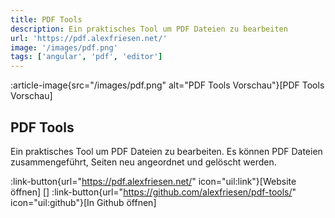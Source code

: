 ```yaml
---
title: PDF Tools
description: Ein praktisches Tool um PDF Dateien zu bearbeiten
url: 'https://pdf.alexfriesen.net/'
image: '/images/pdf.png'
tags: ['angular', 'pdf', 'editor']
---
```


:article-image{src="/images/pdf.png" alt="PDF Tools Vorschau"}[PDF Tools Vorschau]

## PDF Tools

Ein praktisches Tool um PDF Dateien zu bearbeiten. Es können PDF Dateien zusammengeführt, Seiten neu angeordnet und gelöscht werden.

:link-button{url="https://pdf.alexfriesen.net/" icon="uil:link"}[Website öffnen]
[]
:link-button{url="https://github.com/alexfriesen/pdf-tools/" icon="uil:github"}[In Github öffnen]
